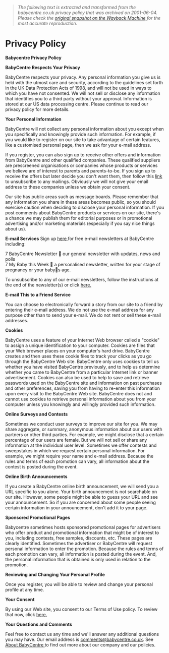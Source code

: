 > *The following text is extracted and transformed from the babycentre.co.uk privacy policy that was archived on 2001-06-04. Please check the [original snapshot on the Wayback Machine](https://web.archive.org/web/20010604175925id_/http%3A//www.babycentre.co.uk/general/7814.html) for the most accurate reproduction.*

# Privacy Policy

**Babycentre Privacy Policy**

**BabyCentre Respects Your Privacy**

BabyCentre respects your privacy. Any personal information you give us is held with the utmost care and security, according to the guidelines set forth in the UK Data Protection Acts of 1998, and will not be used in ways to which you have not consented. We will not sell or disclose any information that identifies you to a third party without your approval. Information is stored at our US data processing centre. Please continue to read our privacy policy for more details.

**Your Personal Information**

BabyCentre will not collect any personal information about you except when you specifically and knowingly provide such information. For example, if you would like to register on our site to take advantage of certain features, like a customised personal page, then we ask for your e-mail address.

If you register, you can also sign up to receive other offers and information from BabyCentre and other qualified companies. These qualified suppliers are prescreened organisations or companies whose products or services we believe are of interest to parents and parents-to-be. If you sign up to receive the offers but later decide you don't want them, then follow this [link](https://web.archive.org/register/unsubscribe) to unsubscribe to any mailings. Obviously we will not give your email address to these companies unless we obtain your consent.

Our site has public areas such as message boards. Please remember that any information you share in these areas becomes public, so you should exercise caution when deciding to disclose your personal information. If you post comments about BabyCentre products or services on our site, there's a chance we may publish them for editorial purposes or in promotional advertising and/or marketing materials (especially if you say nice things about us).

**E-mail Services** Sign up [here ](https://web.archive.org/register) for free e-mail newsletters at BabyCentre including:

7 BabyCentre Newsletter  our general newsletter with updates, news and polls  
7 My Baby this Week  a personalised newsletter, written for your stage of pregnancy or your babys age.

To unsubscribe to any of our e-mail newsletters, follow the instructions at the end of the newsletter(s) or click [ here.](https://web.archive.org/register/unsubscribe)

**E-mail This to a Friend Service**

You can choose to electronically forward a story from our site to a friend by entering their e-mail address. We do not use the e-mail address for any purpose other than to send your e-mail. We do not rent or sell these e-mail addresses.

**Cookies**

BabyCentre uses a feature of your Internet Web browser called a "cookie" to assign a unique identification to your computer. Cookies are files that your Web browser places on your computer's hard drive. BabyCentre creates and then uses these cookie files to track your clicks as you go through the BabyCentre Web site. BabyCentre only uses cookies to tell us whether you have visited BabyCentre previously, and to help us determine whether you came to BabyCentre from a particular Internet link or banner advertisement. Cookies can also be used to help to save and retrieve passwords used on the BabyCentre site and information on past purchases and other preferences, saving you from having to re-enter this information upon every visit to the BabyCentre Web site. BabyCentre does not and cannot use cookies to retrieve personal information about you from your computer unless you knowingly and willingly provided such information.

**Online Surveys and Contests**

Sometimes we conduct user surveys to improve our site for you. We may share aggregate, or summary, anonymous information about our users with partners or other third parties. For example, we might disclose that a certain percentage of our users are female. But we will not sell or share any information at the individual user level. Sometimes we offer contests and sweepstakes in which we request certain personal information. For example, we might require your name and e-mail address. Because the rules and terms of each promotion can vary, all information about the contest is posted during the event.

**Online Birth Announcements**

If you create a BabyCentre online birth announcement, we will send you a URL specific to you alone. Your birth announcement is not searchable on our site. However, some people might be able to guess your URL and see your announcement. So if you are concerned about some people seeing certain information in your announcement, don't add it to your page.

**Sponsored Promotional Pages**

Babycentre sometimes hosts sponsored promotional pages for advertisers who offer product and promotional information that might be of interest to you, including contests, free samples, discounts, etc. These pages are clearly identified. Sometimes the advertiser or BabyCentre will request personal information to enter the promotion. Because the rules and terms of each promotion can vary, all information is posted during the event. And, the personal information that is obtained is only used in relation to the promotion.

**Reviewing and Changing Your Personal Profile**

Once you register, you will be able to review and change your personal profile at any time. 

**Your Consent**

By using our Web site, you consent to our Terms of Use policy. To review that now, click [here.](https://web.archive.org/disclaimer)

**Your Questions and Comments**

Feel free to contact us any time and we'll answer any additional questions you may have. Our email address is comments@babycentre.co.uk. See [About BabyCentre ](https://web.archive.org/about)to find out more about our company and our policies. 
